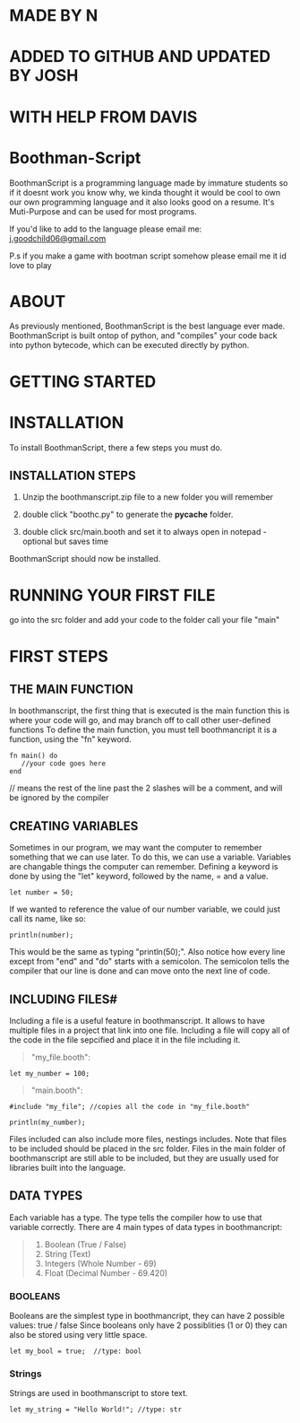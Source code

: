 # MADE BY N
# ADDED TO GITHUB AND UPDATED BY JOSH
# WITH HELP FROM DAVIS

# Boothman-Script
BoothmanScript is a programming language made by immature students so if it doesnt work you know why, we kinda thought it would be cool to own our own programming language and it also looks good on a resume. It's Muti-Purpose and can be used for most programs.

If you'd like to add to the language please email me: j.goodchild06@gmail.com

P.s if you make a game with bootman script somehow please email me it id love to play

# ABOUT
As previously mentioned, BoothmanScript is the best language ever made.
BoothmanScript is built ontop of python, and "compiles" your code back into python bytecode, which can be executed directly by python.


# GETTING STARTED

# INSTALLATION
To install BoothmanScript, there a few steps you must do.
## INSTALLATION STEPS  
1. Unzip the boothmanscript.zip file to a new folder you will remember

2. double click "boothc.py" to generate the __pycache__ folder.

3. double click src/main.booth and set it to always open in notepad - optional but saves time

BoothmanScript should now be installed.

# RUNNING YOUR FIRST FILE
go into the src folder and add your code to the folder call your file "main"
# FIRST STEPS
## THE MAIN FUNCTION
In boothmanscript, the first thing that is executed is the main function
this is where your code will go, and may branch off to call other user-defined functions
To define the main function, you must tell boothmancript it is a function, using the "fn" keyword.
```
fn main() do
   //your code goes here
end
```
// means the rest of the line past the 2 slashes will be a comment, and will be ignored by the compiler

## CREATING VARIABLES 
Sometimes in our program, we may want the computer to remember something that we can use later.
To do this, we can use a variable. Variables are changable things the computer can remember.
Defining a keyword is done by using the "let" keyword, followed by the name, = and a value.
```
let number = 50;
```
If we wanted to reference the value of our number variable, we could just call its name, like so:
```
println(number);
```
This would be the same as typing "println(50);".
Also notice how every line except from "end" and "do" starts with a semicolon.
The semicolon tells the compiler that our line is done and can move onto the next line of code.

## INCLUDING FILES#
Including a file is a useful feature in boothmanscript. It allows to have multiple files in a project that link into one file.
Including a file will copy all of the code in the file sepcified and place it in the file including it.
>"my_file.booth":

```
let my_number = 100;
```
>"main.booth":

```
#include "my_file"; //copies all the code in "my_file.booth"

println(my_number);
```

Files included can also include more files, nestings includes.
Note that files to be included should be placed in the src folder.
Files in the main folder of boothmanscript are still able to be included, but they are usually used for libraries built into the language.

## DATA TYPES
Each variable has a type. The type tells the compiler how to use that variable correctly.
There are 4 main types of data types in boothmancript:
> 1. Boolean (True / False)
> 2. String (Text)
> 3. Integers (Whole Number - 69)
> 4. Float (Decimal Number - 69.420)

### BOOLEANS 
Booleans are the simplest type in boothmancript, they can have 2 possible values: true / false
Since booleans only have 2 possiblities (1 or 0) they can also be stored using very little space.
```
let my_bool = true;  //type: bool
```
### Strings
Strings are used in boothmanscript to store text.
```
let my_string = "Hello World!"; //type: str
```




